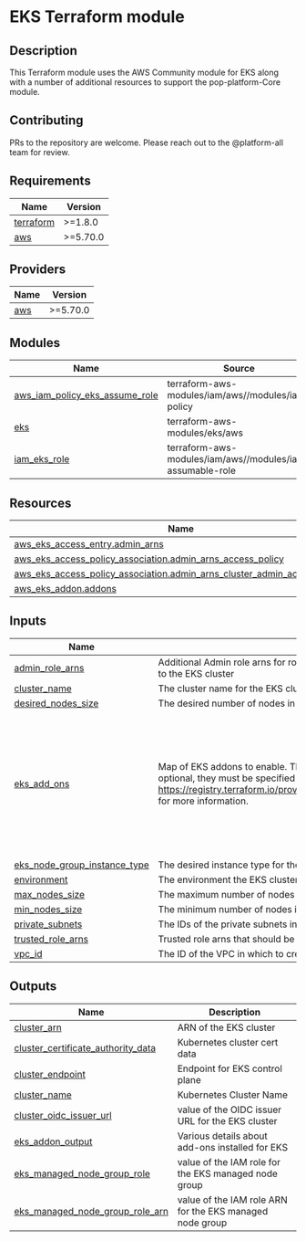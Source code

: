 # EKS Terraform module

## Description

This Terraform module uses the AWS Community module for EKS along with a number of additional resources to support the pop-platform-Core module.

## Contributing

PRs to the repository are welcome. Please reach out to the @platform-all team for review.

<!-- BEGIN_TF_DOCS -->
## Requirements

| Name | Version |
|------|---------|
| <a name="requirement_terraform"></a> [terraform](#requirement\_terraform) | >=1.8.0 |
| <a name="requirement_aws"></a> [aws](#requirement\_aws) | >=5.70.0 |

## Providers

| Name | Version |
|------|---------|
| <a name="provider_aws"></a> [aws](#provider\_aws) | >=5.70.0 |

## Modules

| Name | Source | Version |
|------|--------|---------|
| <a name="module_aws_iam_policy_eks_assume_role"></a> [aws\_iam\_policy\_eks\_assume\_role](#module\_aws\_iam\_policy\_eks\_assume\_role) | terraform-aws-modules/iam/aws//modules/iam-policy | 5.46.0 |
| <a name="module_eks"></a> [eks](#module\_eks) | terraform-aws-modules/eks/aws | 20.24.3 |
| <a name="module_iam_eks_role"></a> [iam\_eks\_role](#module\_iam\_eks\_role) | terraform-aws-modules/iam/aws//modules/iam-assumable-role | 5.46.0 |

## Resources

| Name | Type |
|------|------|
| [aws_eks_access_entry.admin_arns](https://registry.terraform.io/providers/hashicorp/aws/latest/docs/resources/eks_access_entry) | resource |
| [aws_eks_access_policy_association.admin_arns_access_policy](https://registry.terraform.io/providers/hashicorp/aws/latest/docs/resources/eks_access_policy_association) | resource |
| [aws_eks_access_policy_association.admin_arns_cluster_admin_access_policy](https://registry.terraform.io/providers/hashicorp/aws/latest/docs/resources/eks_access_policy_association) | resource |
| [aws_eks_addon.addons](https://registry.terraform.io/providers/hashicorp/aws/latest/docs/resources/eks_addon) | resource |

## Inputs

| Name | Description | Type | Default | Required |
|------|-------------|------|---------|:--------:|
| <a name="input_admin_role_arns"></a> [admin\_role\_arns](#input\_admin\_role\_arns) | Additional Admin role arns for roles that should have admin access and cluster admin to the EKS cluster | `list(string)` | `[]` | no |
| <a name="input_cluster_name"></a> [cluster\_name](#input\_cluster\_name) | The cluster name for the EKS cluster | `string` | n/a | yes |
| <a name="input_desired_nodes_size"></a> [desired\_nodes\_size](#input\_desired\_nodes\_size) | The desired number of nodes in the node group. | `number` | `2` | no |
| <a name="input_eks_add_ons"></a> [eks\_add\_ons](#input\_eks\_add\_ons) | Map of EKS addons to enable. Though addon\_name and addon\_version are stated as optional, they must be specified per addon\_resource requirements. See https://registry.terraform.io/providers/hashicorp/aws/latest/docs/resources/eks_addon for more information. | <pre>list(object({<br/>    addon_name                  = optional(string)<br/>    addon_version               = optional(string)<br/>    resolve_conflicts_on_create = optional(string)<br/>    resolve_conflicts_on_update = optional(string)<br/>    service_account_role_arn    = optional(string)<br/>    tags                        = optional(map(string))<br/>    preserve                    = optional(bool)<br/>    configuration_values        = optional(map(any))<br/>  }))</pre> | <pre>[<br/>  {}<br/>]</pre> | no |
| <a name="input_eks_node_group_instance_type"></a> [eks\_node\_group\_instance\_type](#input\_eks\_node\_group\_instance\_type) | The desired instance type for the EKS node group. | `string` | `"t3.medium"` | no |
| <a name="input_environment"></a> [environment](#input\_environment) | The environment the EKS cluster is being deployed into | `string` | `"dev"` | no |
| <a name="input_max_nodes_size"></a> [max\_nodes\_size](#input\_max\_nodes\_size) | The maximum number of nodes in the node group. | `number` | `4` | no |
| <a name="input_min_nodes_size"></a> [min\_nodes\_size](#input\_min\_nodes\_size) | The minimum number of nodes in the node group. | `number` | `1` | no |
| <a name="input_private_subnets"></a> [private\_subnets](#input\_private\_subnets) | The IDs of the private subnets in which to create the EKS cluster | `list(string)` | n/a | yes |
| <a name="input_trusted_role_arns"></a> [trusted\_role\_arns](#input\_trusted\_role\_arns) | Trusted role arns that should be able to assume the EKS role | `list(string)` | `[]` | no |
| <a name="input_vpc_id"></a> [vpc\_id](#input\_vpc\_id) | The ID of the VPC in which to create the EKS cluster | `string` | n/a | yes |

## Outputs

| Name | Description |
|------|-------------|
| <a name="output_cluster_arn"></a> [cluster\_arn](#output\_cluster\_arn) | ARN of the EKS cluster |
| <a name="output_cluster_certificate_authority_data"></a> [cluster\_certificate\_authority\_data](#output\_cluster\_certificate\_authority\_data) | Kubernetes cluster cert data |
| <a name="output_cluster_endpoint"></a> [cluster\_endpoint](#output\_cluster\_endpoint) | Endpoint for EKS control plane |
| <a name="output_cluster_name"></a> [cluster\_name](#output\_cluster\_name) | Kubernetes Cluster Name |
| <a name="output_cluster_oidc_issuer_url"></a> [cluster\_oidc\_issuer\_url](#output\_cluster\_oidc\_issuer\_url) | value of the OIDC issuer URL for the EKS cluster |
| <a name="output_eks_addon_output"></a> [eks\_addon\_output](#output\_eks\_addon\_output) | Various details about add-ons installed for EKS |
| <a name="output_eks_managed_node_group_role"></a> [eks\_managed\_node\_group\_role](#output\_eks\_managed\_node\_group\_role) | value of the IAM role for the EKS managed node group |
| <a name="output_eks_managed_node_group_role_arn"></a> [eks\_managed\_node\_group\_role\_arn](#output\_eks\_managed\_node\_group\_role\_arn) | value of the IAM role ARN for the EKS managed node group |
<!-- END_TF_DOCS -->
